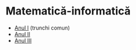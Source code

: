 # Matematică-informatică

- [Anul I](../Anul-I.md) (trunchi comun)
- [Anul II](Anul-II.md)
- [Anul III](Anul-III.md)
